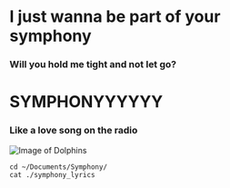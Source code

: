 # I just wanna be part of your symphony
### Will you hold me tight and not let go?
# SYMPHONYYYYYY
### Like a love song on the radio

![Image of Dolphins](https://encrypted-tbn0.gstatic.com/images?q=tbn:ANd9GcSlm9_s5OPs6CPvKLcIYY2yEkX7QB10T1XFuQ&s)

```
cd ~/Documents/Symphony/
cat ./symphony_lyrics
```
